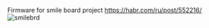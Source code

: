 Firmware for smile board project
https://habr.com/ru/post/552216/
![smilebrd](https://user-images.githubusercontent.com/45851586/117970188-0b57b980-b331-11eb-8871-ffc0510ad9b7.jpg)
